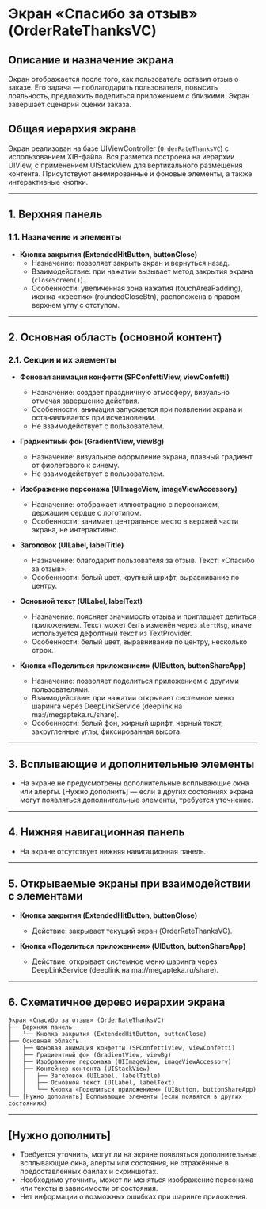 # Экран «Спасибо за отзыв» (OrderRateThanksVC)

## Описание и назначение экрана
Экран отображается после того, как пользователь оставил отзыв о заказе. Его задача — поблагодарить пользователя, повысить лояльность, предложить поделиться приложением с близкими. Экран завершает сценарий оценки заказа.

## Общая иерархия экрана
Экран реализован на базе UIViewController (`OrderRateThanksVC`) с использованием XIB-файла. Вся разметка построена на иерархии UIView, с применением UIStackView для вертикального размещения контента. Присутствуют анимированные и фоновые элементы, а также интерактивные кнопки.

---

## 1. Верхняя панель
### 1.1. Назначение и элементы
- **Кнопка закрытия (ExtendedHitButton, buttonClose)**
  - Назначение: позволяет закрыть экран и вернуться назад.
  - Взаимодействие: при нажатии вызывает метод закрытия экрана (`closeScreen()`).
  - Особенности: увеличенная зона нажатия (touchAreaPadding), иконка «крестик» (roundedCloseBtn), расположена в правом верхнем углу с отступом.

---

## 2. Основная область (основной контент)

### 2.1. Секции и их элементы

- **Фоновая анимация конфетти (SPConfettiView, viewConfetti)**
  - Назначение: создает праздничную атмосферу, визуально отмечая завершение действия.
  - Особенности: анимация запускается при появлении экрана и останавливается при исчезновении.
  - Не взаимодействует с пользователем.

- **Градиентный фон (GradientView, viewBg)**
  - Назначение: визуальное оформление экрана, плавный градиент от фиолетового к синему.
  - Не взаимодействует с пользователем.

- **Изображение персонажа (UIImageView, imageViewAccessory)**
  - Назначение: отображает иллюстрацию с персонажем, держащим сердце с логотипом.
  - Особенности: занимает центральное место в верхней части экрана, не интерактивно.

- **Заголовок (UILabel, labelTitle)**
  - Назначение: благодарит пользователя за отзыв. Текст: «Спасибо за отзыв».
  - Особенности: белый цвет, крупный шрифт, выравнивание по центру.

- **Основной текст (UILabel, labelText)**
  - Назначение: поясняет значимость отзыва и приглашает делиться приложением. Текст может быть изменён через `alertMsg`, иначе используется дефолтный текст из TextProvider.
  - Особенности: белый цвет, выравнивание по центру, несколько строк.

- **Кнопка «Поделиться приложением» (UIButton, buttonShareApp)**
  - Назначение: позволяет поделиться приложением с другими пользователями.
  - Взаимодействие: при нажатии открывает системное меню шаринга через DeepLinkService (deeplink на ma://megapteka.ru/share).
  - Особенности: белый фон, жирный шрифт, черный текст, закругленные углы, фиксированная высота.

---

## 3. Всплывающие и дополнительные элементы
- На экране не предусмотрены дополнительные всплывающие окна или алерты. [Нужно дополнить] — если в других состояниях экрана могут появляться дополнительные элементы, требуется уточнение.

---

## 4. Нижняя навигационная панель
- На экране отсутствует нижняя навигационная панель.

---

## 5. Открываемые экраны при взаимодействии с элементами

- **Кнопка закрытия (ExtendedHitButton, buttonClose)**
  - Действие: закрывает текущий экран (OrderRateThanksVC).

- **Кнопка «Поделиться приложением» (UIButton, buttonShareApp)**
  - Действие: открывает системное меню шаринга через DeepLinkService (deeplink на ma://megapteka.ru/share).

---

## 6. Схематичное дерево иерархии экрана
```
Экран «Спасибо за отзыв» (OrderRateThanksVC)
├── Верхняя панель
│   └── Кнопка закрытия (ExtendedHitButton, buttonClose)
├── Основная область
│   ├── Фоновая анимация конфетти (SPConfettiView, viewConfetti)
│   ├── Градиентный фон (GradientView, viewBg)
│   ├── Изображение персонажа (UIImageView, imageViewAccessory)
│   ├── Контейнер контента (UIStackView)
│   │   ├── Заголовок (UILabel, labelTitle)
│   │   ├── Основной текст (UILabel, labelText)
│   │   └── Кнопка «Поделиться приложением» (UIButton, buttonShareApp)
└── [Нужно дополнить] Всплывающие элементы (если появятся в других состояниях)
```

---

## [Нужно дополнить]
- Требуется уточнить, могут ли на экране появляться дополнительные всплывающие окна, алерты или состояния, не отражённые в предоставленных файлах и скриншотах.
- Необходимо уточнить, может ли меняться изображение персонажа или тексты в зависимости от состояния.
- Нет информации о возможных ошибках при шаринге приложения. 